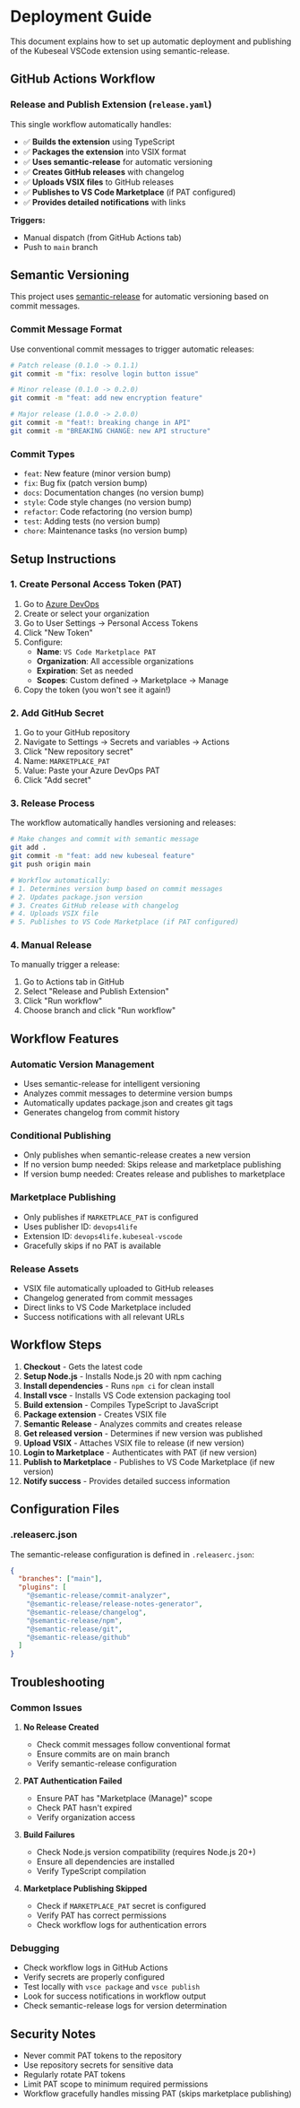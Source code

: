 # Deployment Guide

This document explains how to set up automatic deployment and publishing of the Kubeseal VSCode extension using semantic-release.

## GitHub Actions Workflow

### Release and Publish Extension (`release.yaml`)

This single workflow automatically handles:
- ✅ **Builds the extension** using TypeScript
- ✅ **Packages the extension** into VSIX format
- ✅ **Uses semantic-release** for automatic versioning
- ✅ **Creates GitHub releases** with changelog
- ✅ **Uploads VSIX files** to GitHub releases
- ✅ **Publishes to VS Code Marketplace** (if PAT configured)
- ✅ **Provides detailed notifications** with links

**Triggers:**
- Manual dispatch (from GitHub Actions tab)
- Push to `main` branch

## Semantic Versioning

This project uses [semantic-release](https://github.com/semantic-release/semantic-release) for automatic versioning based on commit messages.

### Commit Message Format

Use conventional commit messages to trigger automatic releases:

```bash
# Patch release (0.1.0 -> 0.1.1)
git commit -m "fix: resolve login button issue"

# Minor release (0.1.0 -> 0.2.0)
git commit -m "feat: add new encryption feature"

# Major release (1.0.0 -> 2.0.0)
git commit -m "feat!: breaking change in API"
git commit -m "BREAKING CHANGE: new API structure"
```

### Commit Types

- `feat`: New feature (minor version bump)
- `fix`: Bug fix (patch version bump)
- `docs`: Documentation changes (no version bump)
- `style`: Code style changes (no version bump)
- `refactor`: Code refactoring (no version bump)
- `test`: Adding tests (no version bump)
- `chore`: Maintenance tasks (no version bump)

## Setup Instructions

### 1. Create Personal Access Token (PAT)

1. Go to [Azure DevOps](https://dev.azure.com)
2. Create or select your organization
3. Go to User Settings → Personal Access Tokens
4. Click "New Token"
5. Configure:
   - **Name**: `VS Code Marketplace PAT`
   - **Organization**: All accessible organizations
   - **Expiration**: Set as needed
   - **Scopes**: Custom defined → Marketplace → Manage
6. Copy the token (you won't see it again!)

### 2. Add GitHub Secret

1. Go to your GitHub repository
2. Navigate to Settings → Secrets and variables → Actions
3. Click "New repository secret"
4. Name: `MARKETPLACE_PAT`
5. Value: Paste your Azure DevOps PAT
6. Click "Add secret"

### 3. Release Process

The workflow automatically handles versioning and releases:

```bash
# Make changes and commit with semantic message
git add .
git commit -m "feat: add new kubeseal feature"
git push origin main

# Workflow automatically:
# 1. Determines version bump based on commit messages
# 2. Updates package.json version
# 3. Creates GitHub release with changelog
# 4. Uploads VSIX file
# 5. Publishes to VS Code Marketplace (if PAT configured)
```

### 4. Manual Release

To manually trigger a release:

1. Go to Actions tab in GitHub
2. Select "Release and Publish Extension"
3. Click "Run workflow"
4. Choose branch and click "Run workflow"

## Workflow Features

### Automatic Version Management
- Uses semantic-release for intelligent versioning
- Analyzes commit messages to determine version bumps
- Automatically updates package.json and creates git tags
- Generates changelog from commit history

### Conditional Publishing
- Only publishes when semantic-release creates a new version
- If no version bump needed: Skips release and marketplace publishing
- If version bump needed: Creates release and publishes to marketplace

### Marketplace Publishing
- Only publishes if `MARKETPLACE_PAT` is configured
- Uses publisher ID: `devops4life`
- Extension ID: `devops4life.kubeseal-vscode`
- Gracefully skips if no PAT is available

### Release Assets
- VSIX file automatically uploaded to GitHub releases
- Changelog generated from commit messages
- Direct links to VS Code Marketplace included
- Success notifications with all relevant URLs

## Workflow Steps

1. **Checkout** - Gets the latest code
2. **Setup Node.js** - Installs Node.js 20 with npm caching
3. **Install dependencies** - Runs `npm ci` for clean install
4. **Install vsce** - Installs VS Code extension packaging tool
5. **Build extension** - Compiles TypeScript to JavaScript
6. **Package extension** - Creates VSIX file
7. **Semantic Release** - Analyzes commits and creates release
8. **Get released version** - Determines if new version was published
9. **Upload VSIX** - Attaches VSIX file to release (if new version)
10. **Login to Marketplace** - Authenticates with PAT (if new version)
11. **Publish to Marketplace** - Publishes to VS Code Marketplace (if new version)
12. **Notify success** - Provides detailed success information

## Configuration Files

### .releaserc.json
The semantic-release configuration is defined in `.releaserc.json`:

```json
{
  "branches": ["main"],
  "plugins": [
    "@semantic-release/commit-analyzer",
    "@semantic-release/release-notes-generator",
    "@semantic-release/changelog",
    "@semantic-release/npm",
    "@semantic-release/git",
    "@semantic-release/github"
  ]
}
```

## Troubleshooting

### Common Issues

1. **No Release Created**
   - Check commit messages follow conventional format
   - Ensure commits are on main branch
   - Verify semantic-release configuration

2. **PAT Authentication Failed**
   - Ensure PAT has "Marketplace (Manage)" scope
   - Check PAT hasn't expired
   - Verify organization access

3. **Build Failures**
   - Check Node.js version compatibility (requires Node.js 20+)
   - Ensure all dependencies are installed
   - Verify TypeScript compilation

4. **Marketplace Publishing Skipped**
   - Check if `MARKETPLACE_PAT` secret is configured
   - Verify PAT has correct permissions
   - Check workflow logs for authentication errors

### Debugging

- Check workflow logs in GitHub Actions
- Verify secrets are properly configured
- Test locally with `vsce package` and `vsce publish`
- Look for success notifications in workflow output
- Check semantic-release logs for version determination

## Security Notes

- Never commit PAT tokens to the repository
- Use repository secrets for sensitive data
- Regularly rotate PAT tokens
- Limit PAT scope to minimum required permissions
- Workflow gracefully handles missing PAT (skips marketplace publishing)
